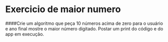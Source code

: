 # Exercicio de maior numero

####Crie um algoritmo que peça 10 números acima de zero para o usuário e ano final mostre o maior número digitado.
             Postar um print do código e do app em execução.
